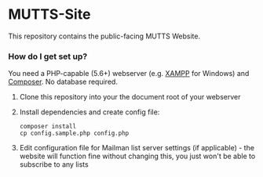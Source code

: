 # MUTTS-Site #

This repository contains the public-facing MUTTS Website.

### How do I get set up? ###

You need a PHP-capable (5.6+) webserver (e.g. [XAMPP](https://www.apachefriends.org/index.html) for Windows) and [Composer](http://www.getcomposer.org). No database required.

1. Clone this repository into your the document root of your webserver

2. Install dependencies and create config file:
    ```
    composer install
    cp config.sample.php config.php
    ```

3. Edit configuration file for Mailman list server settings (if applicable) - the website will function fine without changing this, you just won't be able to subscribe to any lists